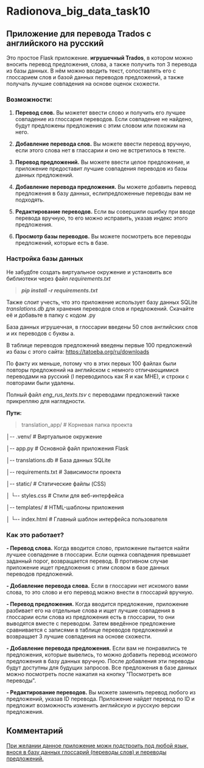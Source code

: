 # Radionova_big_data_task10

## Приложение для перевода Trados с английского на русский
Это простое Flask приложение. **игрушечный Trados**, в котором можно вносить перевод предложения, слова, а также получить топ 3 перевода из базы данных. В нём можно вводить текст, сопоставлять его с глоссарием слов и базой данных переводов предложений, а также получать лучшие совпадения на основе оценок схожести.

### Возможности: 
1. **Перевод слов.** Вы можетет ввести слово и получить его лучшее совпадение из глоссария переводов. Если совпадение не найдено, будут предложены предложения с этим словом или похожим на него.

2. **Добавление перевода слов.** Вы можете ввести перевод вручную, если этого слова нет в глассарии и оно не встретилось в тексте.

3. **Перевод предложений.** Вы можете ввести целое предложение, и приложение предоставит лучшие совпадения переводов из базы данных предложений.

4. **Добавление перевода предложения.** Вы можете добавить перевод предложения в базу данных, еслипредложенные переводы вам не подходять.

5. **Редактирование переводов.** Если вы совершили ошибку при вводе перевода вручную, то его можно исправить, указав индекс этого предложения.

6. **Просмотр базы переводов.** Вы можете посмотреть все переводы предложений, которые есть в базе.


### Настройка базы данных
Не забудбте создать виртуальное окружение и установить все библиотеки через файл *requirements.txt*
>***pip install -r requirements.txt***

Также слоит учесть, что это приложение использует базу данных SQLite *translations.db* для хранения переводов слов и предложений. Скачайте её и добавьте в папку с кодом .py

База данных игрушечная, в глоссарии введены 50 слов английских слов и их переводов с буквы а.

В таблице переводов предложений введены первые 100 предложений из базы с этого сайта: https://tatoeba.org/ru/downloads

По факту их меньше, потому что в этих первых 100 файлах были повторы предложений на английском с немного отличающимися переводами на русский (I переводилось как Я и как МНЕ), и строки с повторами были удалены.

Полный файл *eng_rus_texts.tsv* с переводами предложений также прикрепляю для наглядности.

**Пути:**
>translation_app/                   # Корневая папка проекта

│-- .venv/                           # Виртуальное окружение

│-- app.py                            # Основной файл приложения Flask

│-- translations.db                    # База данных SQLite

│-- requirements.txt                   # Зависимости проекта

│-- static/                             # Статические файлы (CSS)

│   └-- styles.css                  # Стили для веб-интерфейса

│-- templates/                          # HTML-шаблоны приложения

│   └-- index.html                       # Главный шаблон интерфейса пользователя




### Как это работает?
**- Перевод слова.** Когда вводится слово, приложение пытается найти лучшее совпадение в глоссарии. Если оценка совпадения превышает заданный порог, возвращается перевод. В противном случае приложение ищет  предложения с этим словом в базе данных переводов предложений.

**- Добавление перевода слова.** Если в глоссарии нет искомого вами слова, то это слово и его перевод можно внести в глоссарий вручную.

**- Перевод предложения.** Когда вводится предложение, приложение разбивает его на отдельные слова и ищет лучшие совпадения в глоссарии если слова из предложения есть в глоссарии, то они выводятся вместе с переводом. Затем введённое предложение сравнивается с записями в таблице переводов предложений и возвращает 3 лучшие совпадения на основе схожести.

**- Добавление перевода предложения.** Если вам не понравились те предложения, которые вывелись, то можно добавить перевод искомого предложения в базу данных вручную. После добавления эти переводы будут доступны для будущих запросов. Все предложения в базе данных можно посмотреть после нажатия на кнопку "Посмотреть все переводы".

**- Редактирование переводов.** Вы можете заменить перевод любого из предложений, указав ID перевода. Приложение найдет перевод по ID и предложит возможность изменить английскую и русскую версии предложения.


## Комментарий
<ins>При желании данное приложение можн подстроить под любой язык, внося в базу данных глоссарий (переводы слов) и переводы предложений.</ins>
